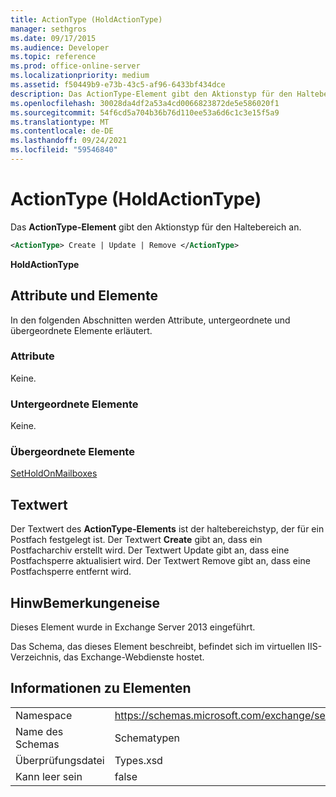 ```yaml
---
title: ActionType (HoldActionType)
manager: sethgros
ms.date: 09/17/2015
ms.audience: Developer
ms.topic: reference
ms.prod: office-online-server
ms.localizationpriority: medium
ms.assetid: f50449b9-e73b-43c5-af96-6433bf434dce
description: Das ActionType-Element gibt den Aktionstyp für den Haltebereich an.
ms.openlocfilehash: 30028da4df2a53a4cd0066823872de5e586020f1
ms.sourcegitcommit: 54f6cd5a704b36b76d110ee53a6d6c1c3e15f5a9
ms.translationtype: MT
ms.contentlocale: de-DE
ms.lasthandoff: 09/24/2021
ms.locfileid: "59546840"
---
```

# <a name="actiontype-holdactiontype"></a>ActionType (HoldActionType)

Das **ActionType-Element** gibt den Aktionstyp für den Haltebereich an. 
  
```XML
<ActionType> Create | Update | Remove </ActionType>
```

 **HoldActionType**
## <a name="attributes-and-elements"></a>Attribute und Elemente

In den folgenden Abschnitten werden Attribute, untergeordnete und übergeordnete Elemente erläutert.
  
### <a name="attributes"></a>Attribute

Keine.
  
### <a name="child-elements"></a>Untergeordnete Elemente

Keine.
  
### <a name="parent-elements"></a>Übergeordnete Elemente

[SetHoldOnMailboxes](setholdonmailboxes.md)
  
## <a name="text-value"></a>Textwert

Der Textwert des **ActionType-Elements** ist der haltebereichstyp, der für ein Postfach festgelegt ist. Der Textwert **Create** gibt an, dass ein Postfacharchiv erstellt wird. Der Textwert  Update gibt an, dass eine Postfachsperre aktualisiert wird. Der Textwert  Remove gibt an, dass eine Postfachsperre entfernt wird. 
  
## <a name="remarks"></a>HinwBemerkungeneise

Dieses Element wurde in Exchange Server 2013 eingeführt.
  
Das Schema, das dieses Element beschreibt, befindet sich im virtuellen IIS-Verzeichnis, das Exchange-Webdienste hostet.
  
## <a name="element-information"></a>Informationen zu Elementen

|||
|:-----|:-----|
|Namespace  <br/> |https://schemas.microsoft.com/exchange/services/2006/types  <br/> |
|Name des Schemas  <br/> |Schematypen  <br/> |
|Überprüfungsdatei  <br/> |Types.xsd  <br/> |
|Kann leer sein  <br/> |false  <br/> |
   

